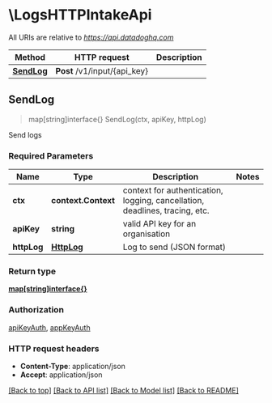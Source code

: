 # \LogsHTTPIntakeApi

All URIs are relative to *https://api.datadoghq.com*

Method | HTTP request | Description
------------- | ------------- | -------------
[**SendLog**](LogsHTTPIntakeApi.md#SendLog) | **Post** /v1/input/{api_key} | 



## SendLog

> map[string]interface{} SendLog(ctx, apiKey, httpLog)



Send logs

### Required Parameters


Name | Type | Description  | Notes
------------- | ------------- | ------------- | -------------
**ctx** | **context.Context** | context for authentication, logging, cancellation, deadlines, tracing, etc.
**apiKey** | **string**| valid API key for an organisation | 
**httpLog** | [**HttpLog**](HttpLog.md)| Log to send (JSON format) | 

### Return type

[**map[string]interface{}**](map[string]interface{}.md)

### Authorization

[apiKeyAuth](../README.md#apiKeyAuth), [appKeyAuth](../README.md#appKeyAuth)

### HTTP request headers

- **Content-Type**: application/json
- **Accept**: application/json

[[Back to top]](#) [[Back to API list]](../README.md#documentation-for-api-endpoints)
[[Back to Model list]](../README.md#documentation-for-models)
[[Back to README]](../README.md)

